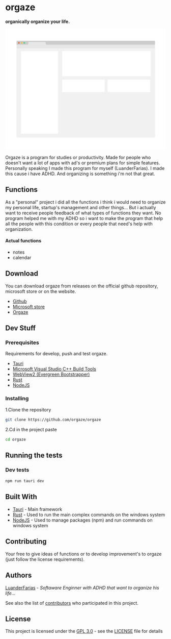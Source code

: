 # orgaze
**organically organize your life.**

<img src="demo.png">

Orgaze is a program for studies or productivity. Made for people who doesn't want a lot of apps with ad's or premium plans for simple features. Personally speaking I made this program for myself (LuanderFarias). I made this cause i have ADHD. And organizing is something i'm not that great.

## Functions

As a "personal" project i did all the functions i think i would need to organize my personal life, startup's management and other things... But i actually want to receive people feedback of what types of functions they want. No program helped me with my ADHD so i want to make the program that help all the people with this condition or every people that need's help with organization.

#### Actual functions
- notes
- calendar

## Download
You can download orgaze from releases on the official github repository, microsoft store or on the website.
- [Github](https://github.com/orgaze/orgaze/releases)
- [Microsoft store](https://www.example.com)
- [Orgaze](https://www.example.com)

## Dev Stuff

### Prerequisites
Requirements for develop, push and test orgaze.
- [Tauri](https://www.tauri.app)
- [Microsoft Visual Studio C++ Build Tools](https://visualstudio.microsoft.com/pt-br/visual-cpp-build-tools/)
- [WebView2 (Evergreen Bootstrapper)](https://developer.microsoft.com/en-us/microsoft-edge/webview2/#download-section)
- [Rust](https://www.rust-lang.org/tools/install)
- [NodeJS](https://nodejs.org/en/)

### Installing

1.Clone the repository

```sh
git clone https://github.com/orgaze/orgaze
```

2.Cd in the project paste

```sh
cd orgaze
```

## Running the tests

### Dev tests

```sh
npm run tauri dev
```

## Built With
- [Tauri](https://www.tauri.app/) - Main framework
- [Rust](https://creativecommons.org/) - Used to run the main complex commands on the windows system
- [NodeJS](https://nodejs.org/en/) - Used to manage packages (npm) and run commands on windows system

## Contributing

Your free to give ideas of functions or to develop improvement's to orgaze (just follow the license requirements).

## Authors
[LuanderFarias](https://github.com/LuanderFarias) - *Softaware Enginner with ADHD that want to organize his life...*

See also the list of
[contributors](https://github.com/orgaze/orgaze/contributors)
who participated in this project.

## License

This project is licensed under the [GPL 3.0](LICENSE) - see the [LICENSE](LICENSE) file for
details
